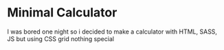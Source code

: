 # Minimal Calculator
I was bored one night so i decided to make a calculator with HTML, SASS, JS but using CSS grid nothing special
